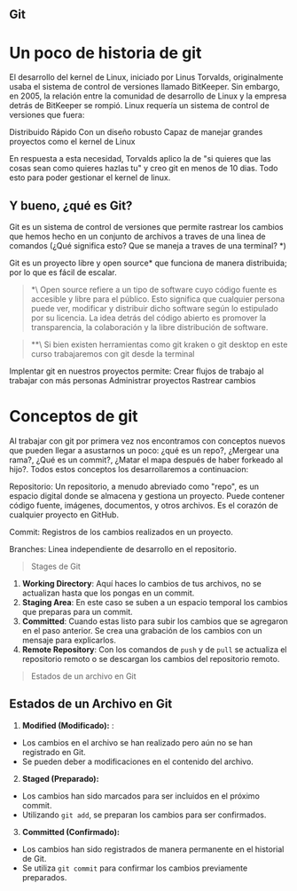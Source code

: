 ## Git 

# Un poco de historia de git 

El desarrollo del kernel de Linux, iniciado por Linus Torvalds, originalmente usaba el sistema de control de versiones llamado BitKeeper. 
Sin embargo, en 2005, la relación entre la comunidad de desarrollo de Linux y la empresa detrás de BitKeeper se rompió. Linux requería un sistema de control de versiones que fuera:

Distribuido
Rápido
Con un diseño robusto
Capaz de manejar grandes proyectos como el kernel de Linux

En respuesta a esta necesidad, Torvalds aplico la de "si quieres que las cosas sean como quieres hazlas tu" y creo git en menos de 10 dias. 
Todo esto para poder gestionar el kernel de linux. 

## Y bueno, ¿qué es Git? 
Git es un sistema de control de versiones que permite rastrear los cambios que hemos hecho 
en un conjunto de archivos a traves de una linea de comandos (¿Qué significa esto? Que se maneja a traves de una terminal? \*\)

Git es un proyecto libre y open source* que funciona de manera distribuida; por lo que es fácil de escalar.  

> \*\ Open source refiere a un tipo de software cuyo código fuente es accesible y libre para el público. Esto significa que cualquier persona puede ver, modificar y distribuir dicho software según lo estipulado por su licencia. 
La idea detrás del código abierto es promover la transparencia, la colaboración y la libre distribución de software.

> \**\ Si bien existen herramientas como git kraken o git desktop en este curso trabajaremos con git desde la terminal

Implentar git en nuestros proyectos permite: 
Crear flujos de trabajo al trabajar con más personas
Administrar proyectos
Rastrear cambios


# Conceptos de git
Al trabajar con git por primera vez nos encontramos con conceptos nuevos que pueden llegar a asustarnos un poco:  ¿qué es un repo?, ¿Mergear una rama?, ¿Qué es un commit?, ¿Matar el mapa después de haber forkeado al hijo?. Todos estos conceptos los desarrollaremos a continuacion: 

Repositorio: Un repositorio, a menudo abreviado como "repo", es un espacio digital donde se almacena y gestiona un proyecto. Puede contener código fuente, imágenes, documentos, y otros archivos. Es el corazón de cualquier proyecto en GitHub.


Commit: Registros de los cambios realizados en un proyecto. 


Branches: Linea independiente de desarrollo en el repositorio. 

>Stages de Git
1. **Working Directory**: Aquí haces lo cambios de tus archivos, no se actualizan hasta que los pongas en un commit.
2. **Staging Area**: En este caso se suben a un espacio temporal los cambios que preparas para un commit.
3. **Committed**: Cuando estas listo para subir los cambios que se agregaron  en el paso anterior. Se crea una grabación de los cambios con un mensaje para explicarlos.
4. **Remote Repository**: Con los comandos de `push` y de `pull` se actualiza el repositorio remoto o se descargan los cambios del repositorio remoto.

>Estados de un archivo en Git
## Estados de un Archivo en Git

1. **Modified (Modificado):** :
  - Los cambios en el archivo se han realizado pero aún no se han registrado en Git.
  - Se pueden deber a modificaciones en el contenido del archivo.

2. **Staged (Preparado):**
  - Los cambios han sido marcados para ser incluidos en el próximo commit.
  - Utilizando `git add`, se preparan los cambios para ser confirmados.

3. **Committed (Confirmado):**
  - Los cambios han sido registrados de manera permanente en el historial de Git.
  - Se utiliza `git commit` para confirmar los cambios previamente preparados.








